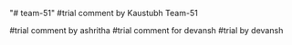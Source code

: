 "# team-51"
#trial comment by Kaustubh
Team-51

#trial comment by ashritha
#trial comment for devansh
#trial by devansh